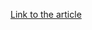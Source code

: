 [Link to the article](https://reversing.fun/posts/2021/04/15/unpacking_ragnarlocker_via_emulation.html)
